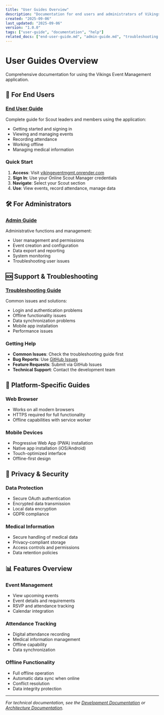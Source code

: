 ```yaml
---
title: "User Guides Overview"
description: "Documentation for end users and administrators of Vikings Event Management"
created: "2025-09-06"
last_updated: "2025-09-06"
version: "1.0.0"
tags: ["user-guide", "documentation", "help"]
related_docs: ["end-user-guide.md", "admin-guide.md", "troubleshooting.md"]
---
```


# User Guides Overview

Comprehensive documentation for using the Vikings Event Management application.

## 👥 For End Users

### [End User Guide](end-user-guide.md)
Complete guide for Scout leaders and members using the application:
- Getting started and signing in
- Viewing and managing events
- Recording attendance
- Working offline
- Managing medical information

### Quick Start
1. **Access**: Visit [vikingeventmgmt.onrender.com](https://vikingeventmgmt.onrender.com)
2. **Sign In**: Use your Online Scout Manager credentials
3. **Navigate**: Select your Scout section
4. **Use**: View events, record attendance, manage data

## 🛠️ For Administrators

### [Admin Guide](admin-guide.md)
Administrative functions and management:
- User management and permissions
- Event creation and configuration
- Data export and reporting
- System monitoring
- Troubleshooting user issues

## 🆘 Support & Troubleshooting

### [Troubleshooting Guide](troubleshooting.md)
Common issues and solutions:
- Login and authentication problems
- Offline functionality issues
- Data synchronization problems
- Mobile app installation
- Performance issues

### Getting Help
- **Common Issues**: Check the troubleshooting guide first
- **Bug Reports**: Use [GitHub Issues](https://github.com/Walton-Viking-Scouts/VikingsEventMgmt/issues)
- **Feature Requests**: Submit via GitHub Issues
- **Technical Support**: Contact the development team

## 📱 Platform-Specific Guides

### Web Browser
- Works on all modern browsers
- HTTPS required for full functionality
- Offline capabilities with service worker

### Mobile Devices
- Progressive Web App (PWA) installation
- Native app installation (iOS/Android)
- Touch-optimized interface
- Offline-first design

## 🔐 Privacy & Security

### Data Protection
- Secure OAuth authentication
- Encrypted data transmission
- Local data encryption
- GDPR compliance

### Medical Information
- Secure handling of medical data
- Privacy-compliant storage
- Access controls and permissions
- Data retention policies

## 📊 Features Overview

### Event Management
- View upcoming events
- Event details and requirements
- RSVP and attendance tracking
- Calendar integration

### Attendance Tracking
- Digital attendance recording
- Medical information management
- Offline capability
- Data synchronization

### Offline Functionality
- Full offline operation
- Automatic data sync when online
- Conflict resolution
- Data integrity protection

---

*For technical documentation, see the [Development Documentation](../development/) or [Architecture Documentation](../architecture/).*